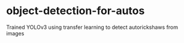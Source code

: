 # object-detection-for-autos
Trained YOLOv3 using transfer learning to detect autorickshaws from images
